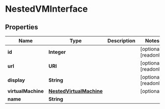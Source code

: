 

# NestedVMInterface


## Properties

| Name | Type | Description | Notes |
|------------ | ------------- | ------------- | -------------|
|**id** | **Integer** |  |  [optional] [readonly] |
|**url** | **URI** |  |  [optional] [readonly] |
|**display** | **String** |  |  [optional] [readonly] |
|**virtualMachine** | [**NestedVirtualMachine**](NestedVirtualMachine.md) |  |  [optional] |
|**name** | **String** |  |  |



